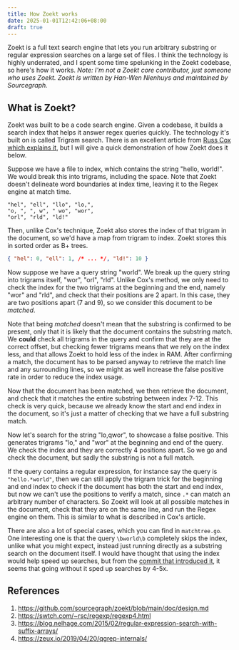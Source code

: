 ```yaml
---
title: How Zoekt works
date: 2025-01-01T12:42:06+08:00
draft: true
---
```


Zoekt is a full text search engine that lets you run arbitrary substring or regular expression searches on a large set of files. I think the technology is highly underrated, and I spent some time spelunking in the Zoekt codebase, so here's how it works.
*Note: I'm not a Zoekt core contributor, just someone who uses Zoekt. Zoekt is written by Han-Wen Nienhuys and maintained by Sourcegraph.*

## What is Zoekt?

Zoekt was built to be a code search engine. Given a codebase, it builds a search index that helps it answer regex queries quickly.
The technology it's built on is called Trigram search. There is an excellent article from [Russ Cox which explains it](https://swtch.com/~rsc/regexp/regexp4.html), but I will give a quick demonstration of how Zoekt does it below.

Suppose we have a file to index, which contains the string "hello, world!". We would break this into trigrams, including the space. Note that Zoekt doesn't delineate word boundaries at index time, leaving it to the Regex engine at match time.
```
"hel", "ell", "llo", "lo,", 
"o, ", ", w", " wo", "wor", 
"orl", "rld", "ld!"
```

Then, unlike Cox's technique, Zoekt also stores the index of that trigram in the document, so we'd have a map from trigram to index. Zoekt stores this in sorted order as B+ trees.

```json
{ "hel": 0, "ell": 1, /* ... */, "ld!": 10 }
```

Now suppose we have a query string "world". We break up the query string into trigrams itself, "wor", "orl", "rld". Unlike Cox's method, we only need to check the index for the two trigrams at the beginning and the end, namely "wor" and "rld", and check that their positions are 2 apart. In this case, they are two positions apart (7 and 9), so we consider this document to be *matched*.

Note that being *matched* doesn't mean that the substring is confirmed to be present, only that it is likely that the document contains the substring match. We **could** check all trigrams in the query and confirm that they are at the correct offset, but checking fewer trigrams means that we rely on the index less, and that allows Zoekt to hold less of the index in RAM. After confirming a match, the document has to be parsed anyway to retrieve the match line and any surrounding lines, so we might as well increase the false positive rate in order to reduce the index usage.

Now that the document has been matched, we then retrieve the document, and check that it matches the entire substring between index 7-12. This check is very quick, because we already know the start and end index in the document, so it's just a matter of checking that we have a full substring match.

Now let's search for the string "lo,qwor", to showcase a false positive. This generates trigrams "lo," and "wor" at the beginning and end of the query. We check the index and they are correctly 4 positions apart. So we go and check the document, but sadly the substring is not a full match.

If the query contains a regular expression, for instance say the query is `"hello.*world"`, then we can still apply the trigram trick for the beginning and end index to check if the document has both the start and end index, but now we can't use the positions to verify a match, since `.*` can match an arbitrary number of characters. So Zoekt will look at all possible matches in the document, check that they are on the same line, and run the Regex engine on them. This is similar to what is described in Cox's article.

There are also a lot of special cases, which you can find in `matchtree.go`. One interesting one is that the query `\bworld\b` completely skips the index, unlike what you might expect, instead just running directly as a substring search on the document itself. I would have thought that using the index would help speed up searches, but from the [commit that introduced it](https://github.com/sourcegraph/zoekt/commit/ea5ebffdc0f22392cf9b61900f0ffbc759a982b5), it seems that going without it sped up searches by 4-5x.


## References
1. https://github.com/sourcegraph/zoekt/blob/main/doc/design.md
2. https://swtch.com/~rsc/regexp/regexp4.html
3. https://blog.nelhage.com/2015/02/regular-expression-search-with-suffix-arrays/
4. https://zeux.io/2019/04/20/qgrep-internals/